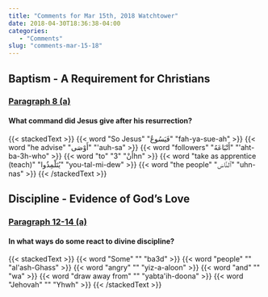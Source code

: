 ```yaml
---
title: "Comments for Mar 15th, 2018 Watchtower"
date: 2018-04-30T18:36:38-04:00
categories:
   - "Comments"
slug: "comments-mar-15-18"
---
```


## Baptism - A Requirement for Christians

### [Paragraph 8 (a)](https://wol.jw.org/en/wol/d/r1/lp-e/402018322#h=34)

#### What command did Jesus give after his resurrection?

{{< stackedText >}}
   {{< word "So Jesus" "فَيَسُوعُ" "fah-ya-sue-ah" >}}
   {{< word "he advise" "أَوْصَى" "'auh-sa" >}}
   {{< word "followers" "أَتْبَاعَهُ" "'aht-ba-3h-who" >}}
   {{< word "to" "أَنْ" "3hn" >}}
   {{< word "take as apprentice (teach)" "يُتَلْمِذُوا" "you-tal-mi-dew" >}}
   {{< word "the people" "ٱلنَّاسَ" "uhn-nas" >}}
{{< /stackedText >}}

## Discipline - Evidence of God’s Love

### [Paragraph 12-14 (a)](https://wol.jw.org/en/wol/d/r1/lp-e/2018327#h=41)

#### In what ways do some react to divine discipline?

{{< stackedText >}}
   {{< word "Some" "" "ba3d" >}}
   {{< word "people" "" "al'ash-Ghass" >}}
   {{< word "angry" "" "yiz-a-aloon" >}}
   {{< word "and" "" "wa" >}}
   {{< word "draw away from" "" "yabta'ih-doona" >}}
   {{< word "Jehovah" "" "Yhwh" >}}
{{< /stackedText >}}
